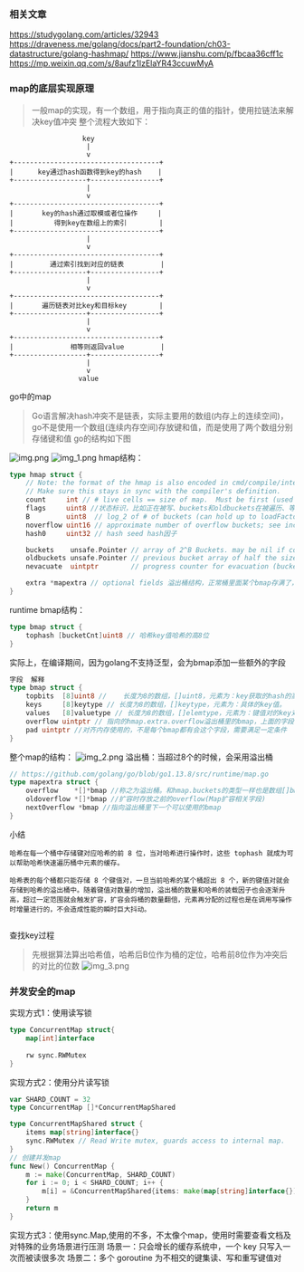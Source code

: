 ### 相关文章
https://studygolang.com/articles/32943
https://draveness.me/golang/docs/part2-foundation/ch03-datastructure/golang-hashmap/
https://www.jianshu.com/p/fbcaa36cff1c
https://mp.weixin.qq.com/s/8aufz1IzElaYR43ccuwMyA
### map的底层实现原理
> 一般map的实现，有一个数组，用于指向真正的值的指针，使用拉链法来解决key值冲突
> 整个流程大致如下：
```text
                  key
                   |
                   v                 
+------------------------------------+
|      key通过hash函数得到key的hash    |
+------------------+-----------------+
                   |
                   v
+------------------------------------+
|       key的hash通过取模或者位操作     |
|          得到key在数组上的索引        |
+------------------------------------+
                   |
                   v
+------------------------------------+
|         通过索引找到对应的链表         |
+------------------+-----------------+
                   |
                   v
+------------------------------------+
|       遍历链表对比key和目标key        |
+------------------+-----------------+
                   |
                   v
+------------------------------------+
|              相等则返回value         |
+------------------+-----------------+
                   |
                   v                
                 value 
```
go中的map
> Go语言解决hash冲突不是链表，实际主要用的数组(内存上的连续空间)，go不是使用一个数组(连续内存空间)存放键和值，而是使用了两个数组分别存储键和值
> go的结构如下图

![img.png](img.png)
![img_1.png](img_1.png)
hmap结构：
```go
type hmap struct {
    // Note: the format of the hmap is also encoded in cmd/compile/internal/reflectdata/reflect.go.
    // Make sure this stays in sync with the compiler's definition.
    count     int // # live cells == size of map.  Must be first (used by len() builtin) 键值对的数量
    flags     uint8 //状态标识，比如正在被写、buckets和oldbuckets在被遍历、等量扩容(Map扩容相关字段)
    B         uint8  // log_2 of # of buckets (can hold up to loadFactor * 2^B items) 2^B=len(buckets)
    noverflow uint16 // approximate number of overflow buckets; see incrnoverflow for details 溢出桶里bmap大致的数量
    hash0     uint32 // hash seed hash因子

    buckets    unsafe.Pointer // array of 2^B Buckets. may be nil if count==0. 指向一个数组(连续内存空间)，数组的类型为[]bmap，bmap类型就是存在键值对的结构下面会详细介绍，这个字段我们可以称之为正常桶。
    oldbuckets unsafe.Pointer // previous bucket array of half the size, non-nil only when growing 扩容时，存放之前的buckets(Map扩容相关字段)
    nevacuate  uintptr        // progress counter for evacuation (buckets less than this have been evacuated) 分流次数，成倍扩容分流操作计数的字段(Map扩容相关字段)

    extra *mapextra // optional fields 溢出桶结构，正常桶里面某个bmap存满了，会使用这里面的内存空间存放键值对
}
```
runtime bmap结构：
```go
type bmap struct {
	tophash [bucketCnt]uint8 // 哈希key值哈希的高8位
}
```
实际上，在编译期间，因为golang不支持泛型，会为bmap添加一些额外的字段
```go
字段	解释
type bmap struct {
    topbits  [8]uint8 //	长度为8的数组，[]uint8，元素为：key获取的hash的高8位，遍历时对比使用，提高性能
    keys     [8]keytype // 长度为8的数组，[]keytype，元素为：具体的key值。
    values   [8]valuetype // 长度为8的数组，[]elemtype，元素为：键值对的key对应的值
    overflow uintptr // 指向的hmap.extra.overflow溢出桶里的bmap，上面的字段topbits、keys、elems长度为8，最多存8组键值对，存满了就往指向的这个bmap里存
    pad uintptr //对齐内存使用的，不是每个bmap都有会这个字段，需要满足一定条件
}
```
整个map的结构：
![img_2.png](img_2.png)
溢出桶：当超过8个的时候，会采用溢出桶
```go
// https://github.com/golang/go/blob/go1.13.8/src/runtime/map.go
type mapextra struct {
    overflow    *[]*bmap //称之为溢出桶。和hmap.buckets的类型一样也是数组[]bmap，当正常桶bmap存满了的时候就使用hmap.extra.overflow的bmap。所以这里有个问题正常桶hmap.buckets里的bmap是怎么关联上溢出桶hmap.extra.overflow的bmap呢？我们下面说。
    oldoverflow *[]*bmap //扩容时存放之前的overflow(Map扩容相关字段)
    nextOverflow *bmap //指向溢出桶里下一个可以使用的bmap
}
```
小结
```text
哈希在每一个桶中存储键对应哈希的前 8 位，当对哈希进行操作时，这些 tophash 就成为可以帮助哈希快速遍历桶中元素的缓存。

哈希表的每个桶都只能存储 8 个键值对，一旦当前哈希的某个桶超出 8 个，新的键值对就会存储到哈希的溢出桶中。随着键值对数量的增加，溢出桶的数量和哈希的装载因子也会逐渐升高，超过一定范围就会触发扩容，扩容会将桶的数量翻倍，元素再分配的过程也是在调用写操作时增量进行的，不会造成性能的瞬时巨大抖动。


```
查找key过程
> 先根据算法算出哈希值，哈希后B位作为桶的定位，哈希前8位作为冲突后的对比的位数
![img_3.png](img_3.png)

### 并发安全的map
实现方式1：使用读写锁
```go
type ConcurrentMap struct{
	map[int]interface
	
	rw sync.RWMutex
}
```
实现方式2：使用分片读写锁
```go
var SHARD_COUNT = 32
type ConcurrentMap []*ConcurrentMapShared

type ConcurrentMapShared struct {
    items map[string]interface{} 
    sync.RWMutex // Read Write mutex, guards access to internal map. 
}
// 创建并发map 
func New() ConcurrentMap { 
	m := make(ConcurrentMap, SHARD_COUNT) 
	for i := 0; i < SHARD_COUNT; i++ { 
		m[i] = &ConcurrentMapShared{items: make(map[string]interface{})}
	}
	return m 
}
```

实现方式3：使用sync.Map,使用的不多，不太像个map，使用时需要查看文档及对特殊的业务场景进行压测
场景一：只会增长的缓存系统中，一个 key 只写入一次而被读很多次
场景二：多个 goroutine 为不相交的键集读、写和重写键值对
```go

```
